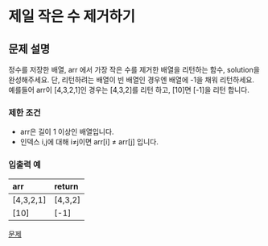 # 제일 작은 수 제거하기

## 문제 설명

정수를 저장한 배열, arr 에서 가장 작은 수를 제거한 배열을 리턴하는 함수, solution을 완성해주세요. 단, 리턴하려는 배열이 빈 배열인 경우엔 배열에 -1을 채워 리턴하세요. 예를들어 arr이 [4,3,2,1]인 경우는 [4,3,2]를 리턴 하고, [10]면 [-1]을 리턴 합니다.

### 제한 조건

- arr은 길이 1 이상인 배열입니다.
- 인덱스 i,j에 대해 i≠j이면 arr[i] ≠ arr[j] 입니다.

### 입출력 예

| arr       | return  |
| :-------- | :------ |
| [4,3,2,1] | [4,3,2] |
| [10]      | [-1]    |

[문제](https://school.programmers.co.kr/learn/courses/30/lessons/12935)
